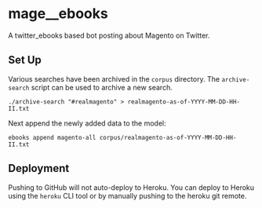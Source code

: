# mage__ebooks

A twitter_ebooks based bot posting about Magento on Twitter.

## Set Up

Various searches have been archived in the `corpus` directory. The `archive-search` script can be used to archive a new search.

```
./archive-search "#realmagento" > realmagento-as-of-YYYY-MM-DD-HH-II.txt
```

Next append the newly added data to the model:

```
ebooks append magento-all corpus/realmagento-as-of-YYYY-MM-DD-HH-II.txt
```

## Deployment

Pushing to GitHub will not auto-deploy to Heroku. You can deploy to Heroku using the `heroku` CLI tool or by manually pushing to the heroku git remote.